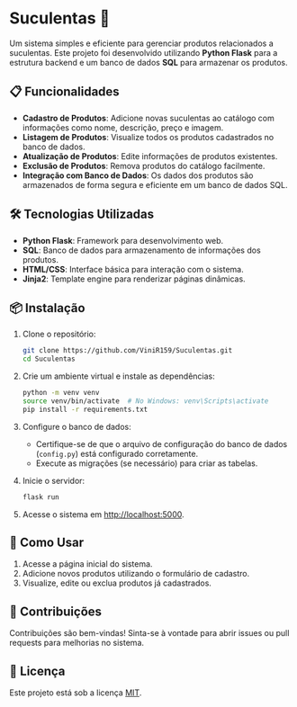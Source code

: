 
# Suculentas 🌵

Um sistema simples e eficiente para gerenciar produtos relacionados a suculentas. Este projeto foi desenvolvido utilizando **Python Flask** para a estrutura backend e um banco de dados **SQL** para armazenar os produtos.

## 📋 Funcionalidades

- **Cadastro de Produtos**: Adicione novas suculentas ao catálogo com informações como nome, descrição, preço e imagem.
- **Listagem de Produtos**: Visualize todos os produtos cadastrados no banco de dados.
- **Atualização de Produtos**: Edite informações de produtos existentes.
- **Exclusão de Produtos**: Remova produtos do catálogo facilmente.
- **Integração com Banco de Dados**: Os dados dos produtos são armazenados de forma segura e eficiente em um banco de dados SQL.

## 🛠️ Tecnologias Utilizadas

- **Python Flask**: Framework para desenvolvimento web.
- **SQL**: Banco de dados para armazenamento de informações dos produtos.
- **HTML/CSS**: Interface básica para interação com o sistema.
- **Jinja2**: Template engine para renderizar páginas dinâmicas.

## 📦 Instalação

1. Clone o repositório:

   ```bash
   git clone https://github.com/ViniR159/Suculentas.git
   cd Suculentas
   ```

2. Crie um ambiente virtual e instale as dependências:

   ```bash
   python -m venv venv
   source venv/bin/activate  # No Windows: venv\Scripts\activate
   pip install -r requirements.txt
   ```

3. Configure o banco de dados:
   - Certifique-se de que o arquivo de configuração do banco de dados (`config.py`) está configurado corretamente.
   - Execute as migrações (se necessário) para criar as tabelas.

4. Inicie o servidor:

   ```bash
   flask run
   ```

5. Acesse o sistema em [http://localhost:5000](http://localhost:5000).

## 🚀 Como Usar

1. Acesse a página inicial do sistema.
2. Adicione novos produtos utilizando o formulário de cadastro.
3. Visualize, edite ou exclua produtos já cadastrados.

## 🤝 Contribuições

Contribuições são bem-vindas! Sinta-se à vontade para abrir issues ou pull requests para melhorias no sistema.

## 📄 Licença

Este projeto está sob a licença [MIT](LICENSE).
